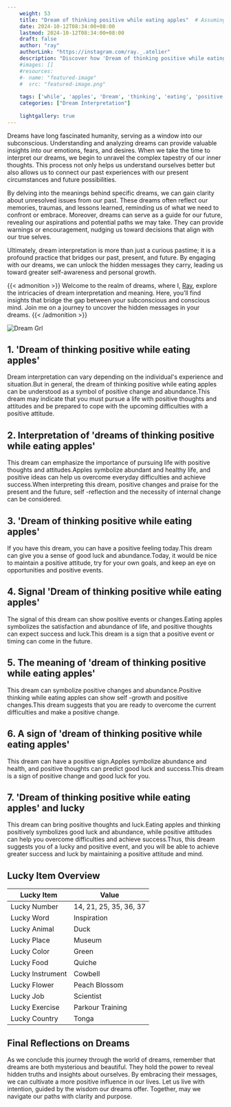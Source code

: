 ```yaml
---
    weight: 53
    title: "Dream of thinking positive while eating apples"  # Assuming 'title' column exists
    date: 2024-10-12T08:34:00+08:00
    lastmod: 2024-10-12T08:34:00+08:00
    draft: false
    author: "ray"
    authorLink: "https://instagram.com/ray._.atelier"
    description: "Discover how 'Dream of thinking positive while eating apples' can interpret your future and uncover its significant meanings in your life."
    #images: []
    #resources:
    #- name: "featured-image"
    #  src: "featured-image.png"
    
    tags: ['while', 'apples', 'Dream', 'thinking', 'eating', 'positive']
    categories: ["Dream Interpretation"]
    
    lightgallery: true
---
```

    
Dreams have long fascinated humanity, serving as a window into our subconscious. Understanding and analyzing dreams can provide valuable insights into our emotions, fears, and desires. When we take the time to interpret our dreams, we begin to unravel the complex tapestry of our inner thoughts. This process not only helps us understand ourselves better but also allows us to connect our past experiences with our present circumstances and future possibilities.

By delving into the meanings behind specific dreams, we can gain clarity about unresolved issues from our past. These dreams often reflect our memories, traumas, and lessons learned, reminding us of what we need to confront or embrace. Moreover, dreams can serve as a guide for our future, revealing our aspirations and potential paths we may take. They can provide warnings or encouragement, nudging us toward decisions that align with our true selves.

Ultimately, dream interpretation is more than just a curious pastime; it is a profound practice that bridges our past, present, and future. By engaging with our dreams, we can unlock the hidden messages they carry, leading us toward greater self-awareness and personal growth.

{{< admonition >}}
Welcome to the realm of dreams, where I, [Ray](https://instagram.com/ray._.atelier), explore the intricacies of dream interpretation and meaning. Here, you’ll find insights that bridge the gap between your subconscious and conscious mind. Join me on a journey to uncover the hidden messages in your dreams.
{{< /admonition >}}

![Dream Grl](https://cdn.pixabay.com/photo/2017/11/02/03/35/gothic-2910057_1280.jpg "Dream Grl")

## 1. 'Dream of thinking positive while eating apples'
Dream interpretation can vary depending on the individual's experience and situation.But in general, the dream of thinking positive while eating apples can be understood as a symbol of positive change and abundance.This dream may indicate that you must pursue a life with positive thoughts and attitudes and be prepared to cope with the upcoming difficulties with a positive attitude.

## 2. Interpretation of 'dreams of thinking positive while eating apples'
This dream can emphasize the importance of pursuing life with positive thoughts and attitudes.Apples symbolize abundant and healthy life, and positive ideas can help us overcome everyday difficulties and achieve success.When interpreting this dream, positive changes and praise for the present and the future, self -reflection and the necessity of internal change can be considered.

## 3. 'Dream of thinking positive while eating apples'
If you have this dream, you can have a positive feeling today.This dream can give you a sense of good luck and abundance.Today, it would be nice to maintain a positive attitude, try for your own goals, and keep an eye on opportunities and positive events.

## 4. Signal 'Dream of thinking positive while eating apples'
The signal of this dream can show positive events or changes.Eating apples symbolizes the satisfaction and abundance of life, and positive thoughts can expect success and luck.This dream is a sign that a positive event or timing can come in the future.

## 5. The meaning of 'dream of thinking positive while eating apples'
This dream can symbolize positive changes and abundance.Positive thinking while eating apples can show self -growth and positive changes.This dream suggests that you are ready to overcome the current difficulties and make a positive change.

## 6. A sign of 'dream of thinking positive while eating apples'
This dream can have a positive sign.Apples symbolize abundance and health, and positive thoughts can predict good luck and success.This dream is a sign of positive change and good luck for you.

## 7. 'Dream of thinking positive while eating apples' and lucky
This dream can bring positive thoughts and luck.Eating apples and thinking positively symbolizes good luck and abundance, while positive attitudes can help you overcome difficulties and achieve success.Thus, this dream suggests you of a lucky and positive event, and you will be able to achieve greater success and luck by maintaining a positive attitude and mind.

## Lucky Item Overview
| Lucky Item          | Value              |
|---------------|--------------------|
| Lucky Number        | 14, 21, 25, 35, 36, 37  |
| Lucky Word          | Inspiration |
| Lucky Animal        | Duck |
| Lucky Place         | Museum     |
| Lucky Color         | Green     |
| Lucky Food          | Quiche      |
| Lucky Instrument    | Cowbell |
| Lucky Flower        | Peach Blossom    |
| Lucky Job           | Scientist       |
| Lucky Exercise      | Parkour Training  |
| Lucky Country       | Tonga    |


##  Final Reflections on Dreams

As we conclude this journey through the world of dreams, remember that dreams are both mysterious and beautiful. They hold the power to reveal hidden truths and insights about ourselves. By embracing their messages, we can cultivate a more positive influence in our lives. Let us live with intention, guided by the wisdom our dreams offer. Together, may we navigate our paths with clarity and purpose.
